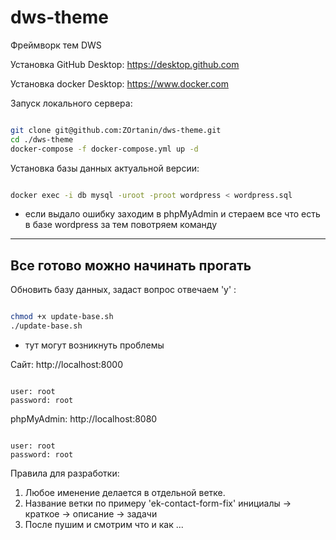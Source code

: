 # dws-theme
Фреймворк тем DWS


Установка GitHub Desktop:
https://desktop.github.com


Установка docker Desktop:
https://www.docker.com 


Запуск локального сервера:
```sh

git clone git@github.com:ZOrtanin/dws-theme.git
cd ./dws-theme
docker-compose -f docker-compose.yml up -d

```


Установка базы данных актуальной версии:
```sh

docker exec -i db mysql -uroot -proot wordpress < wordpress.sql

```
* если выдало ошибку заходим в phpMyAdmin и стераем все что есть в базе wordpress за тем повотряем команду

-----------------------------------
Все готово можно начинать прогать
-----------------------------------

Обновить базу данных, задаст вопрос отвечаем 'y' :
```sh

chmod +x update-base.sh
./update-base.sh

```
* тут могут возникнуть проблемы 



Сайт:
http://localhost:8000
```

user: root
password: root

```

phpMyAdmin:
http://localhost:8080
```

user: root
password: root

```


Правила для разработки:
1. Любое именение делается в отдельной ветке.
2. Название ветки по примеру 'ek-contact-form-fix' инициалы -> краткое -> описание -> задачи
3. После пушим и смотрим что и как ... 
